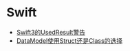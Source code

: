 # Swift

* [Swift3的UsedResult警告](Swift3的UsedResult警告.md)
* [DataModel使用Struct还是Class的选择](DataModel使用Struct还是Class的选择.md)
